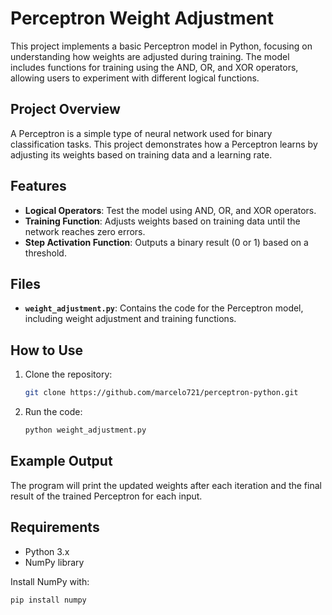 # Perceptron Weight Adjustment

This project implements a basic Perceptron model in Python, focusing on understanding how weights are adjusted during training. The model includes functions for training using the AND, OR, and XOR operators, allowing users to experiment with different logical functions.

## Project Overview

A Perceptron is a simple type of neural network used for binary classification tasks. This project demonstrates how a Perceptron learns by adjusting its weights based on training data and a learning rate.

## Features

- **Logical Operators**: Test the model using AND, OR, and XOR operators.
- **Training Function**: Adjusts weights based on training data until the network reaches zero errors.
- **Step Activation Function**: Outputs a binary result (0 or 1) based on a threshold.

## Files

- **`weight_adjustment.py`**: Contains the code for the Perceptron model, including weight adjustment and training functions.

## How to Use

1. Clone the repository:
    ```bash
    git clone https://github.com/marcelo721/perceptron-python.git
    ```
2. Run the code:
    ```bash
    python weight_adjustment.py
    ```

## Example Output

The program will print the updated weights after each iteration and the final result of the trained Perceptron for each input.

## Requirements

- Python 3.x
- NumPy library

Install NumPy with:
```bash
pip install numpy
